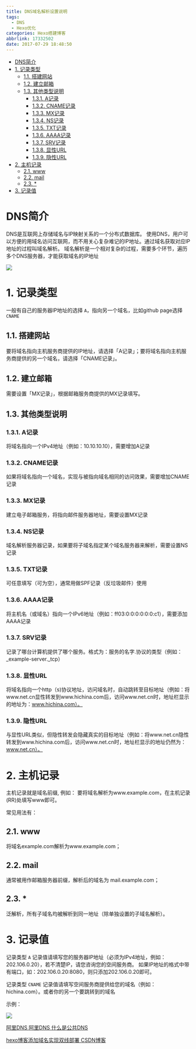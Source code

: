 ```yaml
---
title: DNS域名解析设置说明
tags:
  - DNS
  - Hexo优化
categories: Hexo搭建博客
abbrlink: 17332502
date: 2017-07-29 18:48:50
---
```

<!-- TOC -->

- [DNS简介](#dns简介)
- [1. 记录类型](#1-记录类型)
    - [1.1. 搭建网站](#11-搭建网站)
    - [1.2. 建立邮箱](#12-建立邮箱)
    - [1.3. 其他类型说明](#13-其他类型说明)
        - [1.3.1. A记录](#131-a记录)
        - [1.3.2. CNAME记录](#132-cname记录)
        - [1.3.3. MX记录](#133-mx记录)
        - [1.3.4. NS记录](#134-ns记录)
        - [1.3.5. TXT记录](#135-txt记录)
        - [1.3.6. AAAA记录](#136-aaaa记录)
        - [1.3.7. SRV记录](#137-srv记录)
        - [1.3.8. 显性URL](#138-显性url)
        - [1.3.9. 隐性URL](#139-隐性url)
- [2. 主机记录](#2-主机记录)
    - [2.1. www](#21-www)
    - [2.2. mail](#22-mail)
    - [2.3. *](#23-)
- [3. 记录值](#3-记录值)

<!-- /TOC -->
<!-- more -->

# DNS简介

DNS是互联网上存储域名与IP映射关系的一个分布式数据库。
使用DNS，用户可以方便的用域名访问互联网，而不用关心复杂难记的IP地址。通过域名获取对应IP地址的过程叫域名解析。
域名解析是一个相对复杂的过程，需要多个环节，遍历多个DNS服务器，才能获取域名的IP地址

![](http://www.alidns.com/static/img/dns-resolve.png)

# 1. 记录类型

一般有自己的服务器IP地址的选择 `A`，指向另一个域名，比如github page选择 `CNAME`

## 1.1. 搭建网站
 要将域名指向主机服务商提供的IP地址，请选择「A记录」；要将域名指向主机服务商提供的另一个域名，请选择「CNAME记录」。

## 1.2. 建立邮箱
需要设置「MX记录」，根据邮箱服务商提供的MX记录填写。

## 1.3. 其他类型说明
### 1.3.1. A记录
将域名指向一个IPv4地址（例如：10.10.10.10），需要增加A记录
### 1.3.2. CNAME记录
如果将域名指向一个域名，实现与被指向域名相同的访问效果，需要增加CNAME记录
### 1.3.3. MX记录
建立电子邮箱服务，将指向邮件服务器地址，需要设置MX记录
### 1.3.4. NS记录
域名解析服务器记录，如果要将子域名指定某个域名服务器来解析，需要设置NS记录
### 1.3.5. TXT记录
可任意填写（可为空），通常用做SPF记录（反垃圾邮件）使用
### 1.3.6. AAAA记录
将主机名（或域名）指向一个IPv6地址（例如：ff03:0:0:0:0:0:0:c1），需要添加AAAA记录
### 1.3.7. SRV记录
记录了哪台计算机提供了哪个服务。格式为：服务的名字.协议的类型（例如：_example-server._tcp）
### 1.3.8. 显性URL
将域名指向一个http（s)协议地址，访问域名时，自动跳转至目标地址（例如：将www.net.cn显性转发到www.hichina.com后，访问www.net.cn时，地址栏显示的地址为：www.hichina.com）。
### 1.3.9. 隐性URL
与显性URL类似，但隐性转发会隐藏真实的目标地址（例如：将www.net.cn隐性转发到www.hichina.com后，访问www.net.cn时，地址栏显示的地址仍然为：www.net.cn）。

# 2. 主机记录

主机记录就是域名前缀,
例如： 要将域名解析为www.example.com，在主机记录(RR)处填写www即可。

常见用法有：
## 2.1. www
将域名example.com解析为www.example.com；
## 2.2. mail
通常被用作邮箱服务器前缀，解析后的域名为 mail.example.com；
## 2.3. * 
泛解析，所有子域名均被解析到同一地址（除单独设置的子域名解析）。

# 3. 记录值

记录类型 `A` 记录值请填写您的服务器IP地址（必须为IPv4地址，例如：202.106.0.20），若不清楚IP，请您咨询您的空间服务商。
如果IP地址的格式中带有端口，如：202.106.0.20:8080，则只添加202.106.0.20即可。

记录类型 `CNAME` 记录值请填写空间服务商提供给您的域名（例如：hichina.com）。或者你的另一个要跳转到的域名

示例：

![](http://7xstki.com1.z0.glb.clouddn.com/hexo%E5%8D%9A%E5%AE%A2%E6%90%AD%E5%BB%BA%E5%9F%9F%E5%90%8D2.png)

[ 阿里DNS ](http://www.alidns.com/faqs/?spm=a21av.7663245.1998408967.7.qLs6xL#dns-tech)
[ 阿里DNS 什么是公共DNS](http://www.alidns.com/faqs/?spm=a21av.7663245.1998408967.7.qLs6xL#dns-base-knowledge)

[hexo博客添加域名实现双线部署 CSDN博客](http://blog.csdn.net/qiuchengjia/article/details/52923156)